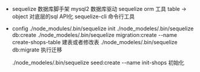 - sequelize 数据库脚手架
    mysql2 数据库驱动
    sequelize orm 工具  table -> object
    对底层的sql API化
    sequelize-cli  命令行工具

- config
    ./node_modules/.bin/sequelize init
    ./node_modeles/.bin/sequelize db:create
    ./node_modeles/.bin/sequelize migration:create --name create-shops-table   建表或者修改表
    ./node_modeles/.bin/sequelize db:migrate   执行迁移

    ./node_modeles/.bin/sequelize seed:create --name init-shops    初始化